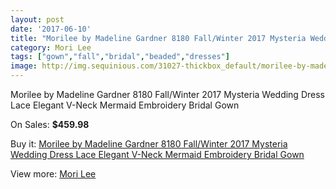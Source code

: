```yaml
---
layout: post
date: '2017-06-10'
title: "Morilee by Madeline Gardner 8180 Fall/Winter 2017 Mysteria Wedding Dress Lace Elegant V-Neck Mermaid Embroidery Bridal Gown"
category: Mori Lee
tags: ["gown","fall","bridal","beaded","dresses"]
image: http://img.sequinious.com/31027-thickbox_default/morilee-by-madeline-gardner-8180-fall-winter-2017-mysteria-wedding-dress-lace-elegant-v-neck-mermaid-embroidery-bridal-gown.jpg
---
```

Morilee by Madeline Gardner 8180 Fall/Winter 2017 Mysteria Wedding Dress Lace Elegant V-Neck Mermaid Embroidery Bridal Gown

On Sales: **$459.98**
<a href="https://www.sequinious.com/mori-lee/11170-morilee-by-madeline-gardner-8180-fall-winter-2017-mysteria-wedding-dress-lace-elegant-v-neck-mermaid-embroidery-bridal-gown.html"><amp-img layout="responsive" width="600" height="600" src="//img.sequinious.com/31027-thickbox_default/morilee-by-madeline-gardner-8180-fall-winter-2017-mysteria-wedding-dress-lace-elegant-v-neck-mermaid-embroidery-bridal-gown.jpg" alt="Morilee by Madeline Gardner 8180 Fall/Winter 2017 Mysteria Wedding Dress Lace Elegant V-Neck Mermaid Embroidery Bridal Gown 0" /></a>
<a href="https://www.sequinious.com/mori-lee/11170-morilee-by-madeline-gardner-8180-fall-winter-2017-mysteria-wedding-dress-lace-elegant-v-neck-mermaid-embroidery-bridal-gown.html"><amp-img layout="responsive" width="600" height="600" src="//img.sequinious.com/31031-thickbox_default/morilee-by-madeline-gardner-8180-fall-winter-2017-mysteria-wedding-dress-lace-elegant-v-neck-mermaid-embroidery-bridal-gown.jpg" alt="Morilee by Madeline Gardner 8180 Fall/Winter 2017 Mysteria Wedding Dress Lace Elegant V-Neck Mermaid Embroidery Bridal Gown 1" /></a>
<a href="https://www.sequinious.com/mori-lee/11170-morilee-by-madeline-gardner-8180-fall-winter-2017-mysteria-wedding-dress-lace-elegant-v-neck-mermaid-embroidery-bridal-gown.html"><amp-img layout="responsive" width="600" height="600" src="//img.sequinious.com/31029-thickbox_default/morilee-by-madeline-gardner-8180-fall-winter-2017-mysteria-wedding-dress-lace-elegant-v-neck-mermaid-embroidery-bridal-gown.jpg" alt="Morilee by Madeline Gardner 8180 Fall/Winter 2017 Mysteria Wedding Dress Lace Elegant V-Neck Mermaid Embroidery Bridal Gown 2" /></a>
<a href="https://www.sequinious.com/mori-lee/11170-morilee-by-madeline-gardner-8180-fall-winter-2017-mysteria-wedding-dress-lace-elegant-v-neck-mermaid-embroidery-bridal-gown.html"><amp-img layout="responsive" width="600" height="600" src="//img.sequinious.com/31028-thickbox_default/morilee-by-madeline-gardner-8180-fall-winter-2017-mysteria-wedding-dress-lace-elegant-v-neck-mermaid-embroidery-bridal-gown.jpg" alt="Morilee by Madeline Gardner 8180 Fall/Winter 2017 Mysteria Wedding Dress Lace Elegant V-Neck Mermaid Embroidery Bridal Gown 3" /></a>

Buy it: [Morilee by Madeline Gardner 8180 Fall/Winter 2017 Mysteria Wedding Dress Lace Elegant V-Neck Mermaid Embroidery Bridal Gown](https://www.sequinious.com/mori-lee/11170-morilee-by-madeline-gardner-8180-fall-winter-2017-mysteria-wedding-dress-lace-elegant-v-neck-mermaid-embroidery-bridal-gown.html "Morilee by Madeline Gardner 8180 Fall/Winter 2017 Mysteria Wedding Dress Lace Elegant V-Neck Mermaid Embroidery Bridal Gown")

View more: [Mori Lee](https://www.sequinious.com/45-mori-lee "Mori Lee")